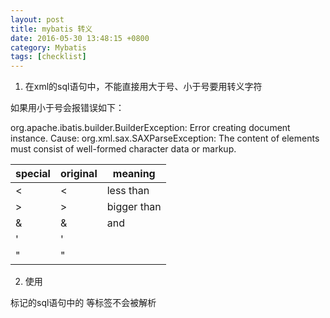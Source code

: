 ```yaml
---
layout: post
title: mybatis 转义
date: 2016-05-30 13:48:15 +0800
category: Mybatis
tags: [checklist]
---
```


1. 在xml的sql语句中，不能直接用大于号、小于号要用转义字符

如果用小于号会报错误如下：

org.apache.ibatis.builder.BuilderException: Error creating document instance.  Cause: org.xml.sax.SAXParseException: The content of elements must consist of well-formed character data or markup.

| special | original | meaning |
| ------- | -------- | ------- |
| &lt; | < | less than |
| &gt; | > | bigger than |
| &amp; | & | and |
| &apos; | ' |  |
| &quot; | " |  ||

2. 使用
<![CDATA[ ]]>标记的sql语句中的<where> <if>等标签不会被解析
